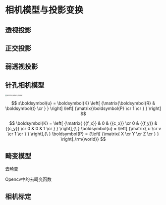 

# 相机模型与投影变换

## 透视投影

## 正交投影

## 弱透视投影

## 针孔相机模型

<img src="/home/hjx/Desktop/sphinx_docs/docs/source/Typora/SLAM/BasicTheory/assets/pinhole_camera_model.png" alt="pinhole_camera_model" style="zoom: 33%; display: block; margin-left: auto; margin-right: auto;" />


$$
s\boldsymbol{u} = \boldsymbol{K}
\left[ {\matrix{\boldsymbol{R} & \boldsymbol{t} \cr } } \right]
\left[ {\matrix{\boldsymbol{P} \cr 1  \cr } } \right]
$$

$$
\boldsymbol{K} = \left[ {\matrix{
   {{f_x}} & 0 & {{c_x}}  \cr 
   0 & {{f_y}} & {{c_y}}  \cr 
   0 & 0 & 1  \cr 
 } } \right],{\ }
\boldsymbol{u} = \left[ {\matrix{
   u  \cr 
   v  \cr 
   1  \cr 
 } } \right],{\ }
\boldsymbol{P} = {\left[ {\matrix{
   X  \cr 
   Y  \cr 
   Z  \cr 
 } } \right]_\rm{world}}
$$

## 畸变模型

去畸变

Opencv中的去畸变函数



## 相机标定

